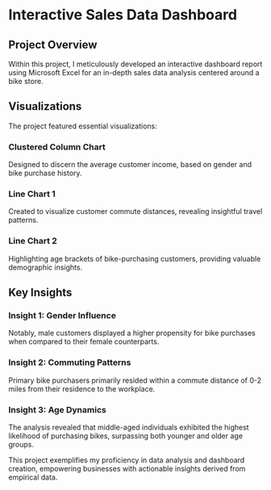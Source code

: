 # Interactive Sales Data Dashboard

## Project Overview

Within this project, I meticulously developed an interactive dashboard report using Microsoft Excel for an in-depth sales data analysis centered around a bike store.

## Visualizations

The project featured essential visualizations:

### Clustered Column Chart

Designed to discern the average customer income, based on gender and bike purchase history.

### Line Chart 1

Created to visualize customer commute distances, revealing insightful travel patterns.

### Line Chart 2

Highlighting age brackets of bike-purchasing customers, providing valuable demographic insights.

## Key Insights

### Insight 1: Gender Influence

Notably, male customers displayed a higher propensity for bike purchases when compared to their female counterparts.

### Insight 2: Commuting Patterns

Primary bike purchasers primarily resided within a commute distance of 0-2 miles from their residence to the workplace.

### Insight 3: Age Dynamics

The analysis revealed that middle-aged individuals exhibited the highest likelihood of purchasing bikes, surpassing both younger and older age groups.

This project exemplifies my proficiency in data analysis and dashboard creation, empowering businesses with actionable insights derived from empirical data.
